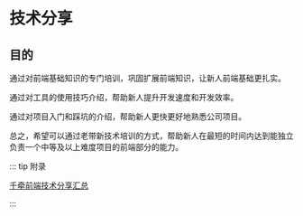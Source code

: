 # 技术分享

## 目的
通过对前端基础知识的专门培训，巩固扩展前端知识，让新人前端基础更扎实。

通过对工具的使用技巧介绍，帮助新人提升开发速度和开发效率。

通过对项目入门和踩坑的介绍，帮助新人更快更好地熟悉公司项目。

总之，希望可以通过老带新技术培训的方式，帮助新人在最短的时间内达到能独立负责一个中等及以上难度项目的前端部分的能力。


::: tip 附录

[千牵前端技术分享汇总](https://shimo.im/docs/rjvCpYpJCp9gR8xv/)

:::